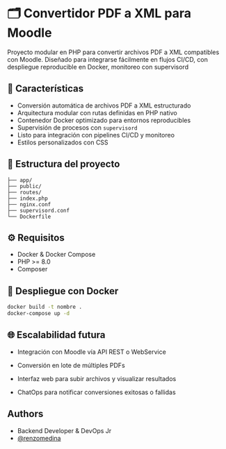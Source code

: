 # 🗂️ Convertidor PDF a XML para Moodle

Proyecto modular en PHP para convertir archivos PDF a XML compatibles con Moodle. Diseñado para integrarse fácilmente en flujos CI/CD, con despliegue reproducible en Docker, monitoreo con supervisord 



## 🚀 Características

- Conversión automática de archivos PDF a XML estructurado
- Arquitectura modular con rutas definidas en PHP nativo
- Contenedor Docker optimizado para entornos reproducibles
- Supervisión de procesos con `supervisord`
- Listo para integración con pipelines CI/CD y monitoreo
- Estilos personalizados con CSS

## 📁 Estructura del proyecto

``` plaintext
├── app/        
├── public/ 
├── routes/  
├── index.php  
├── nginx.conf  
├── supervisord.conf  
└── Dockerfile

```


## ⚙️ Requisitos

- Docker & Docker Compose  
- PHP >= 8.0  
- Composer



## 🐳 Despliegue con Docker

``` bash
docker build -t nombre .
docker-compose up -d

```
    
## 🌐 Escalabilidad futura

- Integración con Moodle vía API REST o WebService

- Conversión en lote de múltiples PDFs

- Interfaz web para subir archivos y visualizar resultados

- ChatOps para notificar conversiones exitosas o fallidas

## Authors
- Backend Developer & DevOps Jr
- [@renzomedina](https://github.com/RenzoMedina)

